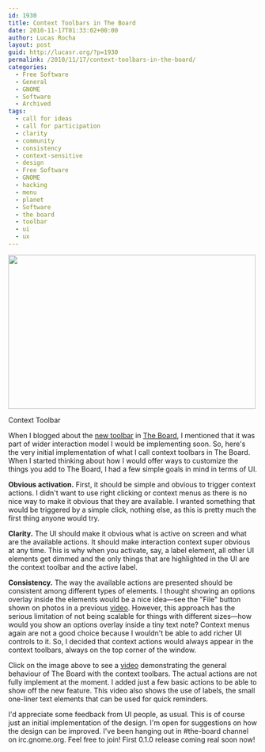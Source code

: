 ```yaml
---
id: 1930
title: Context Toolbars in The Board
date: 2010-11-17T01:33:02+00:00
author: Lucas Rocha
layout: post
guid: http://lucasr.org/?p=1930
permalink: /2010/11/17/context-toolbars-in-the-board/
categories:
  - Free Software
  - General
  - GNOME
  - Software
  - Archived
tags:
  - call for ideas
  - call for participation
  - clarity
  - community
  - consistency
  - context-sensitive
  - design
  - Free Software
  - GNOME
  - hacking
  - menu
  - planet
  - Software
  - the board
  - toolbar
  - ui
  - ux
---
```

<div style="width: 510px" class="wp-caption alignnone">
  <a href="http://vimeo.com/16908549"><img class=" " src="http://farm2.static.flickr.com/1063/5155582365_e2466b847e.jpg" width="500" height="311" /></a>
  <p class="wp-caption-text">
    Context Toolbar
  </p>
</div>

When I blogged about the [new
toolbar](http://lucasr.org/2010/10/18/toolbar-in-the-board/) in [The
Board](http://live.gnome.org/TheBoardProject), I mentioned that it was part of
wider interaction model I would be implementing soon. So, here's the very
initial implementation of what I call context toolbars in The Board. When I
started thinking about how I would offer ways to customize the things you add
to The Board, I had a few simple goals in mind in terms of UI.

**Obvious activation.** First, it should be simple and obvious to trigger
context actions. I didn't want to use right clicking or context menus as there
is no nice way to make it obvious that they are available. I wanted something
that would be triggered by a simple click, nothing else, as this is pretty much
the first thing anyone would try.

**Clarity.** The UI should make it obvious what is active on screen and what
are the available actions. It should make interaction context super obvious at
any time. This is why when you activate, say, a label element, all other UI
elements get dimmed and the only things that are highlighted in the UI are the
context toolbar and the active label.

**Consistency.** The way the available actions are presented should be
consistent among different types of elements. I thought showing an options
overlay inside the elements would be a nice idea—see the "File" button shown on
photos in a previous [video](http://vimeo.com/15969297). However, this approach
has the serious limitation of not being scalable for things with different
sizes—how would you show an options overlay inside a tiny text note? Context
menus again are not a good choice because I wouldn't be able to add richer UI
controls to it. So, I decided that context actions would always appear in the
context toolbars, always on the top corner of the window.

Click on the image above to see a [video](http://vimeo.com/16908549)
demonstrating the general behaviour of The Board with the context toolbars. The
actual actions are not fully implement at the moment. I added just a few basic
actions to be able to show off the new feature. This video also shows the use
of labels, the small one-liner text elements that can be used for quick
reminders.

I'd appreciate some feedback from UI people, as usual. This is of course just
an initial implementation of the design. I'm open for suggestions on how the
design can be improved. I've been hanging out in #the-board channel on
irc.gnome.org. Feel free to join! First 0.1.0 release coming real soon now!
